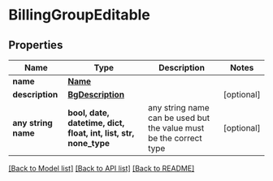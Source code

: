 # BillingGroupEditable


## Properties
Name | Type | Description | Notes
------------ | ------------- | ------------- | -------------
**name** | [**Name**](Name.md) |  | 
**description** | [**BgDescription**](BgDescription.md) |  | [optional] 
**any string name** | **bool, date, datetime, dict, float, int, list, str, none_type** | any string name can be used but the value must be the correct type | [optional]

[[Back to Model list]](../README.md#documentation-for-models) [[Back to API list]](../README.md#documentation-for-api-endpoints) [[Back to README]](../README.md)


